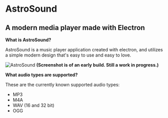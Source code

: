 # AstroSound
## A modern media player made with Electron

**What is AstroSound?**

AstroSound is a music player application created with electron, and utilizes a simple modern design that's easy to use and easy to love.

![AstroSound](http://i.imgur.com/zZEuQsW.png)
__(Screenshot is of an early build. Still a work in progress.)__

**What audio types are supported?**

These are the currently known supported audio types:

- MP3
- M4A
- WAV (16 and 32 bit)
- OGG
